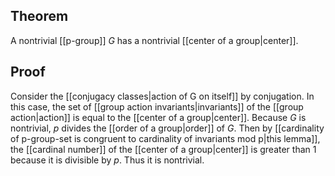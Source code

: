 ## Theorem
A nontrivial [[p-group]] $G$ has a nontrivial [[center of a group|center]].
## Proof
Consider the [[conjugacy classes|action of G on itself]] by conjugation. In this case, the set of [[group action invariants|invariants]] of the [[group action|action]] is equal to the [[center of a group|center]]. Because $G$ is nontrivial, $p$ divides the [[order of a group|order]] of $G$. Then by [[cardinality of p-group-set is congruent to cardinality of invariants mod p|this lemma]], the [[cardinal number]] of the [[center of a group|center]] is greater than 1 because it is divisible by $p$. Thus it is nontrivial.